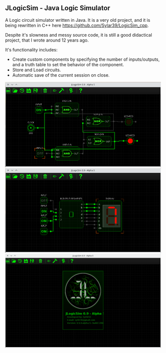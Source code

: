  ## JLogicSim - Java Logic Simulator
 
 A Logic circuit simulator written in Java.
 It is a very old project, and it is being rewritten in C++ here https://github.com/Sylar39/LogicSim_cpp.
     
 Despite it's slowness and messy source code, it is still a good didactical project, that I wrote around 12 years ago.
 
 It's functionality includes:
 * Create custom components by specifying the number of inputs/outputs, and a truth table to set the behavior of the component.
 * Store and Load circuits.
 * Automatic save of the current session on close.
 
 ![](SCREENSHOT/JLogic_jk_flipflop.png)
 ![](SCREENSHOT/JLogic_7seg_display.png)
 ![](SCREENSHOT/JLogic_about.png)
